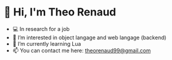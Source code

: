  👋 Hi, I'm Theo Renaud
====================================
- 💻 In research for a job
- 👀 I’m interested in object langage and web langage (backend)
- 📕 I’m currently learning Lua
- 📫 You can contact me here: theorenaud99@gmail.com

<!---
Theo-renaud/Theo-renaud is a ✨ special ✨ repository because its `README.md` (this file) appears on your GitHub profile.
You can click the Preview link to take a look at your changes.
--->
